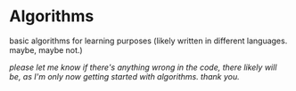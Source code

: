 # Algorithms

basic algorithms for learning purposes (likely written in different languages. maybe, maybe not.)

*please let me know if there's anything wrong in the code, there likely will be, as I'm only now getting started with algorithms. thank you.*